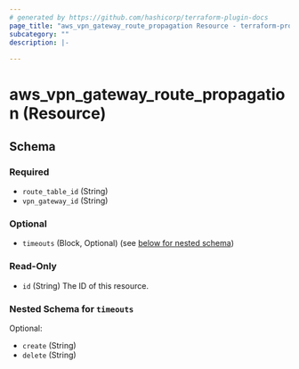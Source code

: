 ```yaml
---
# generated by https://github.com/hashicorp/terraform-plugin-docs
page_title: "aws_vpn_gateway_route_propagation Resource - terraform-provider-aws"
subcategory: ""
description: |-
  
---
```


# aws_vpn_gateway_route_propagation (Resource)





<!-- schema generated by tfplugindocs -->
## Schema

### Required

- `route_table_id` (String)
- `vpn_gateway_id` (String)

### Optional

- `timeouts` (Block, Optional) (see [below for nested schema](#nestedblock--timeouts))

### Read-Only

- `id` (String) The ID of this resource.

<a id="nestedblock--timeouts"></a>
### Nested Schema for `timeouts`

Optional:

- `create` (String)
- `delete` (String)
